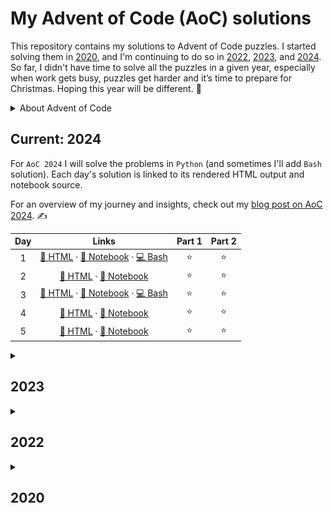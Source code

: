 # My Advent of Code (AoC) solutions

This repository contains my solutions to Advent of Code puzzles. I started solving them in [2020](#2020), and I'm continuing to do so in [2022](#2022), [2023](#2023), and [2024](#current-2024). So far, I didn't have time to solve all the puzzles in a given year, especially when work gets busy, puzzles get harder and it’s time to prepare for Christmas. Hoping this year will be different. 🤞

<details>
<summary> About Advent of Code </summary>

## About AoC

From the [subreddit Wiki](https://www.reddit.com/r/adventofcode/wiki/index):

> Advent of Code is a series of small programming puzzles for a variety of skill levels. They are self-contained and are just as appropriate for an expert who wants to stay sharp as they are for a beginner who is just learning to code. Each puzzle calls upon different skills and has two parts that build on a theme.

You can access the problems here: [adventofcode.com](https://adventofcode.com/). It will show you the most recent problems. If you want to access other year just type [adventofcode.com/2019](https://adventofcode.com/2019) for the year 2019.
</details>

## Current: 2024

For `AoC 2024` I will solve the problems in `Python` (and sometimes I'll add `Bash` solution). Each day's solution is linked to its rendered HTML output and notebook source.

For an overview of my journey and insights, check out my [blog post on AoC 2024](https://kasia.codes/posts/aoc24/). ✍️

| Day | Links                                                                                     |Part 1|Part 2|
|:--:|:------------------------------------------------------------------------------------------:|:----:|:----:|
|1 | [📄 HTML](http://kasia.codes/resources/aoc/2024/day_01) · [📓 Notebook](2024/day_01/notebook.ipynb) · [💻 Bash](2024/day_01/solution.sh)  |  ⭐  |  ⭐  |
|2 | [📄 HTML](http://kasia.codes/resources/aoc/2024/day_02) · [📓 Notebook](2024/day_02/notebook.ipynb)   |  ⭐  |  ⭐  |
|3 | [📄 HTML](http://kasia.codes/resources/aoc/2024/day_03) · [📓 Notebook](2024/day_03/notebook.ipynb) · [💻 Bash](2024/day_01/solution.sh)  |  ⭐  |  ⭐  |
|4 | [📄 HTML](http://kasia.codes/resources/aoc/2024/day_04) · [📓 Notebook](2024/day_04/notebook.ipynb)   |  ⭐  |  ⭐  |
|5 | [📄 HTML](http://kasia.codes/resources/aoc/2024/day_05) · [📓 Notebook](2024/day_05/notebook.ipynb)   |  ⭐  |  ⭐  |

<details>
<summary> <h2 id="2023"> 2023 </h2> </summary>

For `AoC 2023` I am solving them in Python, in Jupyter notebooks (run in VS Code). I don't keep the inputs, as per the request of the creator of Advent of Code. I have GitHub Copilot running in VS Code, but only use it for autocompletion, the ideas for solutions and their implementation is mine. I also use GitHub Copilot for doc strings and minor improvements after I solve the tasks.

| Day | Part 1 | Part 2 |  | Day | Part 1 | Part 2 |  
| :-: | :----: | :----: | :-: | :-: | :----: | :----: |  
| [1](2023/Day01.ipynb) | ⭐ | ⭐ | | [8](2023/Day08.ipynb) | ⭐ | ⭐ |
| [2](2023/Day02.ipynb) | ⭐ | ⭐ | | [9](2023/Day09.ipynb) | ⭐ | ⭐ |
| [3](2023/Day03.ipynb) | ⭐ | ⭐ | | 10 | | |  
| [4](2023/Day04.ipynb) | ⭐ | ⭐ | | 11 | | |  
| [5](2023/Day05.ipynb) | ⭐ |    | | 12 | | |  
| [6](2023/Day06.ipynb) | ⭐ | ⭐ | | 13 | | |  
| [7](2023/Day07.ipynb) | ⭐ | ⭐ | | 14 | | |  

</details>

<details>
<summary> <h2 id="2022"> 2022 </h2> </summary>

For `AoC 2022` I decided to solve the problems by writing up my solutions in Quarto Publication (so far using `Python`). You can look up the answers in the online version of the notebook [here](https://kzkedzierska.quarto.pub/advent-of-code-2022/).

[![Quarto Publication with my solutions, taken on 7/12](quarto_2022.png)](https://kzkedzierska.quarto.pub/advent-of-code-2022/)

[![Quarto Publish](https://github.com/kzkedzierska/aoc/actions/workflows/publish.yml/badge.svg)](https://github.com/kzkedzierska/aoc/actions/workflows/publish.yml)

</details>

<details>
<summary> <h2 id="2020"> 2020 </h2> </summary>

In 2020, I solved `AOC 2020` challenges using `R` with solutions organised and split into subdirectories, you can check them out [here](/2020).

</details>
